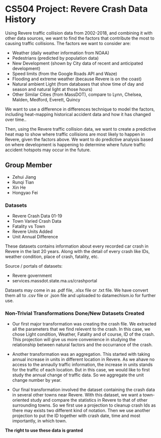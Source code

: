 # CS504 Project: Revere Crash Data History

Using Revere traffic collision data from 2002-2018, and combining it with other data sources, we want to find the factors that contribute the most to causing traffic collisions. The factors we want to consider are:
- Weather (daily weather information from NOAA)
- Pedestrians (predicted by population data)
- New Development (shown by City data of recent and anticipated development)
- Speed limits (from the Google Roads API and Waze)
- Flooding and extreme weather (because Revere is on the coast)
- Natural ambient Light (from databases that show time of day and season and natural light at those hours)
- Other Similar Cities (from MassDOT), compare to Lynn, Chelsea, Malden, Medford, Everett, Quincy

We want to use a difference in differences technique to model the factors, including heat-mapping historical accident data and how it has changed over time..

Then, using the Revere traffic collision data, we want to create a predictive heat map to show where traffic collisions are most likely to happen in Revere, given the factors above. We want to do predictive analysis based on where development is happening to determine where future traffic accident hotspots may occur in the future. 


## Group Member
- Zehui Jiang
- Runqi Tian
- Xin He
- Hongyao Fei

### Datasets
- Revere Crash Data 01-19
- Town Varied Crash Data
- Fatality vs Town
- Revere Units Added
- Unit Annual Difference

These datasets contains information about every recorded car crash in Revere in the last 20 years. Along with the detail of every crash like IDs, weather condition, place of crash, fatality, etc.

Source / portals of datasets:
- Revere government
- services.massdot.state.ma.us/crashportal

Datasets may come in as .pdf file, .xlsx file or .txt file. We have convert them all to .csv file or .json file and uploaded to datamechism.io for further use.

### Non-Trivial Transformations Done/New Datasets Created

- Our first major transformation was creating the crash file. We extracted all the parameters that we find relevent to the crash. In this case, we chose Light condition, Weather, Fatality and of course, ID of the crash. This projection will give us more convenience in studying the relationship between natural factors and the occurrance of the crash.

 - Another transformation was an aggregation. This started with taking annual increase in units in different location in Revere. As we ahave no access to the annaully traffic information, the increase in units stands for the traffic of each location. But in this case, we would like to first study the annual change of traffic data. So we aggregate the unit change number by year.

 - Our final transformation involved the dataset containing the crash data in several other towns near Revere. With this dataset, we want a town-oriented study and compare the statistics in Revere to that of other surrounding towns. So we first use a projection to cleanup crash Ids as there may exists two different kind of notation. Then we use another projection to put the ID together with crash date, time and most importantly, in which town.

**The right to use these data is granted**